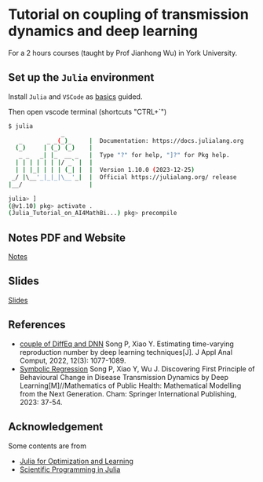 # Tutorial on coupling of transmission dynamics and deep learning

For a 2 hours courses (taught by Prof Jianhong Wu) in York University.

## Set up the `Julia` environment

Install `Julia` and `VSCode` as [basics](./1-basics.ipynb) guided.

Then open vscode terminal (shortcuts "CTRL+`")

```bash
$ julia
               _
   _       _ _(_)_     |  Documentation: https://docs.julialang.org
  (_)     | (_) (_)    |
   _ _   _| |_  __ _   |  Type "?" for help, "]?" for Pkg help.
  | | | | | | |/ _` |  |
  | | |_| | | | (_| |  |  Version 1.10.0 (2023-12-25)
 _/ |\__'_|_|_|\__'_|  |  Official https://julialang.org/ release
|__/                   |

julia> ]
(@v1.10) pkg> activate .
(Julia_Tutorial_on_AI4MathBi...) pkg> precompile
```

## Notes PDF and Website

[Notes](./Julia-Tutorial-on-AI-for-Mathematical-Biology.pdf)

## Slides

[Slides](./20231022Epi_informed_deep_learning.pdf)

## References

- [couple of DiffEq and DNN](./2022-JAAC-SongXiao.pdf)
  Song P, Xiao Y. Estimating time-varying reproduction number by deep learning techniques[J]. J Appl Anal Comput, 2022, 12(3): 1077-1089.
- [Symbolic Regression](./2023WuDLBehaviourspringer.pdf)
  Song P, Xiao Y, Wu J. Discovering First Principle of Behavioural Change in Disease Transmission Dynamics by Deep Learning[M]//Mathematics of Public Health: Mathematical Modelling from the Next Generation. Cham: Springer International Publishing, 2023: 37-54.

## Acknowledgement

Some contents are from

- [Julia for Optimization and Learning](https://juliateachingctu.github.io/Julia-for-Optimization-and-Learning/stable/)
- [Scientific Programming in Julia](https://juliateachingctu.github.io/Scientific-Programming-in-Julia/dev/)
